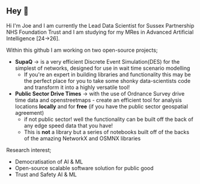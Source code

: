 ## Hey 👋

Hi I'm Joe and I am currently the Lead Data Scientist for Sussex Partnership NHS Foundation Trust and I am studying for my MRes in Advanced Artificial Intelligence [24->26]. 


Within this github I am working on two open-source projects;
* **SupaQ** -> is a very efficient Discrete Event Simulation(DES) for the simplest of networks, designed for use in wait time scenario modelling
  * If you're an expert in building libraries and functionality this may be the perfect place for you to take some shonky data-scientists code and transform it into a highly versatile tool!
* **Public Sector Drive Times** -> with the use of Ordnance Survey drive time data and openstreetmaps - create an efficient tool for analysis locations **locally** and for **free** (if you have the public sector geospatial agreement)
  * if not public sector! well the functionality can be built off the back of any edge speed data that you have!
  * This is **not** a library but a series of notebooks built off of the backs of the amazing NetworkX and OSMNX libraries
 

Research interest;
* Democratisation of AI & ML
* Open-source scalable software solution for public good
* Trust and Safety AI & ML
